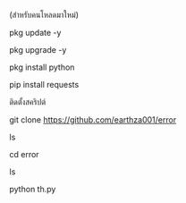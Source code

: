(สำหรับคนโหลดมาใหม่)

pkg update -y

pkg upgrade -y

pkg install python

pip install requests

ติดตั้งสคริปต์

git clone https://github.com/earthza001/error

ls

cd error

ls

python th.py
